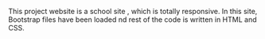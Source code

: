 This project website is a school site , which is totally responsive. In this site, Bootstrap files have been loaded nd rest of the code is written in HTML and CSS.
